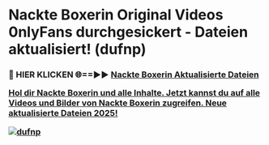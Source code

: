 # Nackte Boxerin Original Videos 0nlyFans durchgesickert - Dateien aktualisiert! (dufnp)

<h3>🔴 HIER KLICKEN 🌐==►► <a href="https://tinyurl.com/h6vf6nb8" rel="nofollow">Nackte Boxerin Aktualisierte Dateien

Hol dir Nackte Boxerin und alle Inhalte. Jetzt kannst du auf alle Videos und Bilder von Nackte Boxerin zugreifen. Neue aktualisierte Dateien 2025!

[![dufnp](https://i.imgur.com/sD4kR3V.gif)](https://tinyurl.com/h6vf6nb8)
